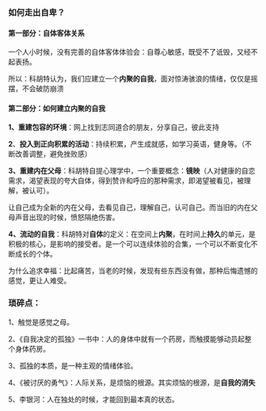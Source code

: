 ### 如何走出自卑？

#### 第一部分：自体客体关系

一个人小时候，没有完善的自体客体体验会：自尊心敏感，既受不了诋毁，又经不起表扬。

所以：科胡特认为，我们应建立一个**内聚的自我**，面对惊涛骇浪的情绪，仅仅是摇摆，不会破防崩溃

#### 第二部分：如何建立内聚的自我

**1、重建包容的环境**：网上找到志同道合的朋友，分享自己，彼此支持

**2**、**投入到正向积累的活动**：持续积累，产生成就感，如学习英语，健身等。（不断改善调整，避免挫败感）

**3、重建内在父母**：科胡特自提心理学中，一个重要概念：**镜映**（人对健康的自恋需求，渴望表现的夸大自体，得到赞许和呼应的那种需求，即渴望被看见，被理解，被认可）。

让自己成为全新的内在父母，去看见自己，理解自己，认可自己。而当旧的内在父母声音出现的时候，愤怒隔绝伤害。

**4、流动的自我**：科胡特对**自体**的定义：在空间上**内聚**，在时间上**持久**的单元，是积极的核心，是影响的接受者。是一个可以连续体验的合集，一个可以不断变化不断成长的个体。

为什么追求幸福：比起痛苦，当老的时候，发现有些东西没有做，那种后悔遗憾的感觉，更让人难受。

### 琐碎点：

1、触觉是感觉之母。

2、《自我决定的孤独》一书中：人的身体中就有一个药房，而触摸能够动员起整个身体药房。

3、孤独的本质，是一种主观的情绪体验。

4、《被讨厌的勇气》：人际关系，是烦恼的根源。其实烦恼的根源，是**自我的消失**

5、李银河：人在独处的时候，才能回到最本真的状态。









